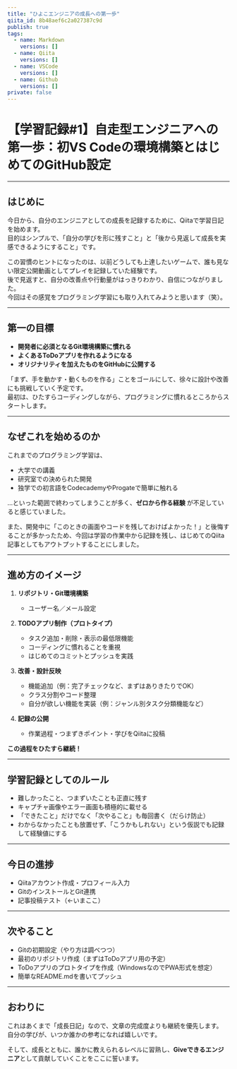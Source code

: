 ```yaml
---
title: "ひよこエンジニアの成長への第一歩"
qiita_id: 8b48aef6c2a027387c9d
publish: true
tags:
  - name: Markdown
    versions: []
  - name: Qiita
    versions: []
  - name: VSCode
    versions: []
  - name: Github
    versions: []
private: false
---
```

# 【学習記録#1】自走型エンジニアへの第一歩：初VS Codeの環境構築とはじめてのGitHub設定

---

## はじめに

今日から、自分のエンジニアとしての成長を記録するために、Qiitaで学習日記を始めます。  
目的はシンプルで、「自分の学びを形に残すこと」と「後から見返して成長を実感できるようにすること」です。

この習慣のヒントになったのは、以前どうしても上達したいゲームで、誰も見ない限定公開動画としてプレイを記録していた経験です。  
後で見返すと、自分の改善点や行動量がはっきりわかり、自信につながりました。  
今回はその感覚をプログラミング学習にも取り入れてみようと思います（笑）。

---

## 第一の目標

- **開発者に必須となるGit環境構築に慣れる**
- **よくあるToDoアプリを作れるようになる**
- **オリジナリティを加えたものをGitHubに公開する**

「まず、手を動かす・動くものを作る」ことをゴールにして、徐々に設計や改善にも挑戦していく予定です。  
最初は、ひたすらコーディングしながら、プログラミングに慣れるところからスタートします。

---

## なぜこれを始めるのか

これまでのプログラミング学習は、

- 大学での講義
- 研究室での決められた開発
- 独学での初言語をCodecademyやProgateで簡単に触れる

…といった範囲で終わってしまうことが多く、**ゼロから作る経験** が不足していると感じていました。

また、開発中に「このときの画面やコードを残しておけばよかった！」と後悔することが多かったため、今回は学習の作業中から記録を残し、はじめてのQiita記事としてもアウトプットすることにしました。

---

## 進め方のイメージ

1. **リポジトリ・Git環境構築**
   - ユーザー名／メール設定

2. **TODOアプリ制作（プロトタイプ）**
   - タスク追加・削除・表示の最低限機能
   - コーディングに慣れることを重視
   - はじめてのコミットとプッシュを実践

3. **改善・設計反映**
   - 機能追加（例：完了チェックなど、まずはありきたりでOK）
   - クラス分割やコード整理
   - 自分が欲しい機能を実装（例：ジャンル別タスク分類機能など）

4. **記録の公開**
   - 作業過程・つまずきポイント・学びをQiitaに投稿

**この過程をひたすら継続！**

---

## 学習記録としてのルール

- 難しかったこと、つまずいたことも正直に残す
- キャプチャ画像やエラー画面も積極的に載せる
- 「できたこと」だけでなく「次やること」も毎回書く（だらけ防止）
- わからなかったことも放置せず、「こうかもしれない」という仮説でも記録して経験値にする

---

## 今日の進捗

- Qiitaアカウント作成・プロフィール入力
- GitのインストールとGit連携
- 記事投稿テスト（←いまここ）

---

## 次やること

- Gitの初期設定（やり方は調べつつ）
- 最初のリポジトリ作成（まずはToDoアプリ用の予定）
- ToDoアプリのプロトタイプを作成（WindowsなのでPWA形式を想定）
- 簡単なREADME.mdを書いてプッシュ

---

## おわりに

これはあくまで「成長日記」なので、文章の完成度よりも継続を優先します。  
自分の学びが、いつか誰かの参考になれば嬉しいです。

そして、成長とともに、誰かに教えられるレベルに習熟し、**Giveできるエンジニア**として貢献していくことをここに誓います。
